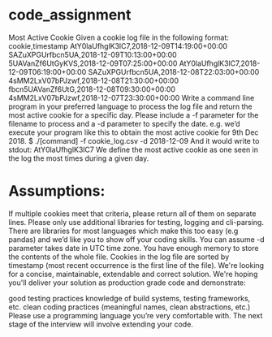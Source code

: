 # code_assignment
Most Active Cookie
Given a cookie log file in the following format:
cookie,timestamp
AtY0laUfhglK3lC7,2018-12-09T14:19:00+00:00
SAZuXPGUrfbcn5UA,2018-12-09T10:13:00+00:00
5UAVanZf6UtGyKVS,2018-12-09T07:25:00+00:00
AtY0laUfhglK3lC7,2018-12-09T06:19:00+00:00
SAZuXPGUrfbcn5UA,2018-12-08T22:03:00+00:00
4sMM2LxV07bPJzwf,2018-12-08T21:30:00+00:00
fbcn5UAVanZf6UtG,2018-12-08T09:30:00+00:00
4sMM2LxV07bPJzwf,2018-12-07T23:30:00+00:00
Write a command line program in your preferred language to process the log file and return the most active
cookie for a specific day. Please include a -f parameter for the filename to process and a -d parameter to
specify the date.
e.g. we’d execute your program like this to obtain the most active cookie for 9th Dec 2018.
$ ./[command] -f cookie_log.csv -d 2018-12-09
And it would write to stdout:
AtY0laUfhglK3lC7
We define the most active cookie as one seen in the log the most times during a given day.

# Assumptions:
If multiple cookies meet that criteria, please return all of them on separate lines.
Please only use additional libraries for testing, logging and cli-parsing. There are libraries for most
languages which make this too easy (e.g pandas) and we’d like you to show off your coding skills.
You can assume -d parameter takes date in UTC time zone.
You have enough memory to store the contents of the whole file.
Cookies in the log file are sorted by timestamp (most recent occurrence is the first line of the file).
We're looking for a concise, maintainable, extendable and correct solution. We're hoping you'll deliver your
solution as production grade code and demonstrate:

good testing practices
knowledge of build systems, testing frameworks, etc.
clean coding practices (meaningful names, clean abstractions, etc.)
Please use a programming language you’re very comfortable with. The next stage of the interview
will involve extending your code.
